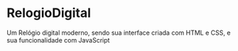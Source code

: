 # RelogioDigital
 Um Relógio digital moderno, sendo sua interface criada com HTML e CSS, e sua funcionalidade com JavaScript
